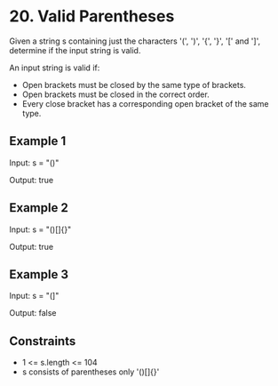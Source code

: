 # 20. Valid Parentheses

Given a string s containing just the characters '(', ')', '{', '}', '[' and ']', determine if the input string is valid.

An input string is valid if:

* Open brackets must be closed by the same type of brackets.
* Open brackets must be closed in the correct order.
* Every close bracket has a corresponding open bracket of the same type.

## Example 1

Input: s = "()"

Output: true

## Example 2

Input: s = "()[]{}"

Output: true

## Example 3

Input: s = "(]"

Output: false

## Constraints

* 1 <= s.length <= 104
* s consists of parentheses only '()[]{}'
